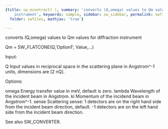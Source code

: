 ```yaml
---
{title: sw_econtract( ), summary: 'converts (Q,omega) values to Qm values for diffraction
    instrument', keywords: sample, sidebar: sw_sidebar, permalink: swfiles_sw_econtract.html,
  folder: swfiles, mathjax: 'true'}

---
```

converts (Q,omega) values to Qm values for diffraction instrument
 
Qm = SW_FLATCONE(Q,'Option1', Value,...) 
 
Input:
 
Q         Input values in reciprocal space in the scattering plane in
          Angstrom^-1 units, dimensions are [2 nQ].
 
Options:
 
omega     Energy transfer value in meV, default is zero.
lambda    Wavelength of the incident beam in Angstrom.
ki        Momentum of the incidend beam in Angstrom^-1.
sense     Scattering sense:
              1       detectors are on the right hand side from the
                      incident beam direction, default.
             -1       detectors are on the left hand side from the
                      incident beam direction.
 
See also SW_CONVERTER.
 
